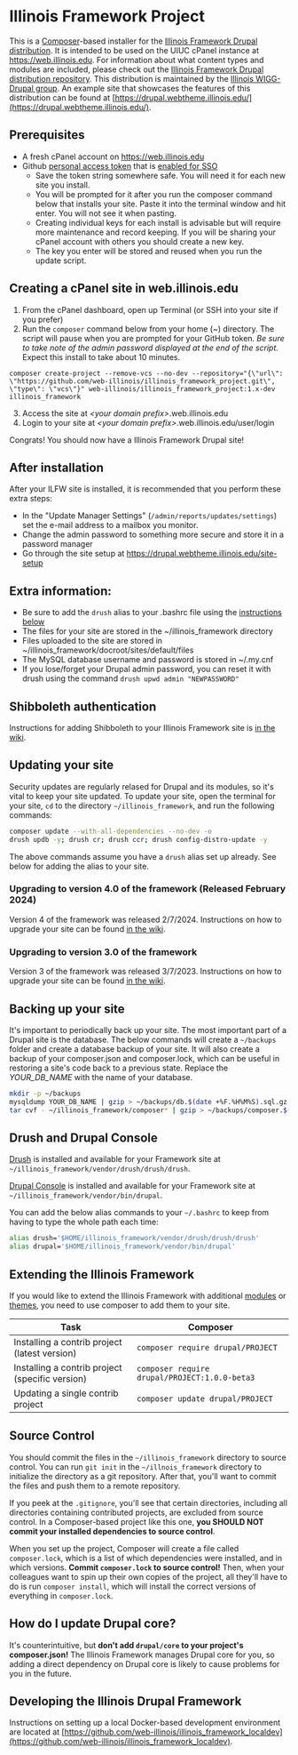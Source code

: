 # Illinois Framework Project

This is a [Composer](https://getcomposer.org/)-based installer for the [Illinois Framework Drupal distribution](https://github.com/web-illinois/illinois_framework_profile). It is intended to be used on the UIUC cPanel instance at https://web.illinois.edu. For information about what content types and modules are included, please check out the [Illinois Framework Drupal distribution repository](https://github.com/web-illinois/illinois_framework_profile). This distribution is maintained by the [Illinois WIGG-Drupal group](https://webtheme.illinois.edu/about/drupal/). An example site that showcases the features of this distribution can be found at [https://drupal.webtheme.illinois.edu/](https://drupal.webtheme.illinois.edu/).

## Prerequisites

* A fresh cPanel account on https://web.illinois.edu
* Github [personal access token](https://docs.github.com/en/github/authenticating-to-github/keeping-your-account-and-data-secure/creating-a-personal-access-token) that is [enabled for SSO](https://docs.github.com/en/github/authenticating-to-github/authenticating-with-saml-single-sign-on/authorizing-a-personal-access-token-for-use-with-saml-single-sign-on)
  * Save the token string somewhere safe.  You will need it for each new site you install.
  * You will be prompted for it after you run the composer command below that installs your site.  Paste it into the terminal window and hit enter.  You will not see it when pasting.
  * Creating individual keys for each install is advisable but will require more maintenance and record keeping.  If you will be sharing your cPanel account with others you should create a new key.
  * The key you enter will be stored and reused when you run the update script.

## Creating a cPanel site in web.illinois.edu

1. From the cPanel dashboard, open up Terminal (or SSH into your site if you prefer)
2. Run the `composer` command below from your home (~) directory.  The script will pause when you are prompted for your GitHub token.  _Be sure to take note of the admin password displayed at the end of the script._  Expect this install to take about 10 minutes.

```
composer create-project --remove-vcs --no-dev --repository="{\"url\": \"https://github.com/web-illinois/illinois_framework_project.git\", \"type\": \"vcs\"}" web-illinois/illinois_framework_project:1.x-dev illinois_framework
```

3. Access the site at _\<your domain prefix\>_.web.illinois.edu
4. Login to your site at _\<your domain prefix\>_.web.illinois.edu/user/login

Congrats! You should now have a Illinois Framework Drupal site!

## After installation

After your ILFW site is installed, it is recommended that you perform these extra steps:

* In the "Update Manager Settings" (`/admin/reports/updates/settings`) set the e-mail address to a mailbox you monitor.
* Change the admin password to something more secure and store it in a password manager
* Go through the site setup at https://drupal.webtheme.illinois.edu/site-setup

## Extra information:

* Be sure to add the `drush` alias to your .bashrc file using the [instructions below](#drush-and-drupal-console)
* The files for your site are stored in the ~/illinois_framework directory
* Files uploaded to the site are stored in ~/illinois_framework/docroot/sites/default/files
* The MySQL database username and password is stored in ~/.my.cnf
* If you lose/forget your Drupal admin password, you can reset it with drush using the command `drush upwd admin "NEWPASSWORD"`

## Shibboleth authentication
Instructions for adding Shibboleth to your Illinois Framework site is [in the wiki](https://github.com/web-illinois/illinois_framework_project/wiki/Setting-up-Shibboleth-authentication-within-your-Illinois-Framework-Drupal-site).

## Updating your site

Security updates are regularly relased for Drupal and its modules, so it's vital to keep your site updated. To update your site, open the terminal for your site, `cd` to the directory `~/illinois_framework`, and run the following commands:

```bash
composer update --with-all-dependencies --no-dev -o
drush updb -y; drush cr; drush ccr; drush config-distro-update -y
```

The above commands assume you have a `drush` alias set up already. See below for adding the alias to your site.

### Upgrading to version 4.0 of the framework (Released February 2024)

Version 4 of the framework was released 2/7/2024. Instructions on how to upgrade your site can be found [in the wiki](https://github.com/web-illinois/illinois_framework_project/wiki/Upgrading-your-site-to-version-4.0-from-3.2).

### Upgrading to version 3.0 of the framework

Version 3 of the framework was released 3/7/2023. Instructions on how to upgrade your site can be found [in the wiki](https://github.com/web-illinois/illinois_framework_project/wiki/Upgrading-your-site-to-version-3.0-from-2.4).

## Backing up your site

It's important to periodically back up your site. The most important part of a Drupal site is the database. The below commands will create a `~/backups` folder and create a database backup of your site. It will also create a backup of your composer.json and composer.lock, which can be useful in restoring a site's code back to a previous state. Replace the *YOUR_DB_NAME* with the name of your database.

```bash
mkdir -p ~/backups
mysqldump YOUR_DB_NAME | gzip > ~/backups/db.$(date +%F.%H%M%S).sql.gz
tar cvf - ~/illinois_framework/composer* | gzip > ~/backups/composer.$(date +%F.%H%M%S).tar.gz
```

## Drush and Drupal Console

[Drush](https://www.drush.org/) is installed and available for your Framework site at `~/illinois_framework/vendor/drush/drush/drush`.

[Drupal Console](https://drupalconsole.com/docs/en/about/what-is-the-drupal-console) is installed and available for your Framework site at `~/illinois_framework/vendor/bin/drupal`.

You can add the below alias commands to your `~/.bashrc` to keep from having to type the whole path each time:

```bash
alias drush='$HOME/illinois_framework/vendor/drush/drush/drush'
alias drupal='$HOME/illinois_framework/vendor/bin/drupal'
```

## Extending the Illinois Framework

If you would like to extend the Illinois Framework with additional [modules](https://www.drupal.org/project/project_module) or [themes](https://www.drupal.org/project/project_theme), you need to use composer to add them to your site.  

| Task                                            | Composer                                          |
|-------------------------------------------------|---------------------------------------------------|
| Installing a contrib project (latest version)   | ```composer require drupal/PROJECT```             |
| Installing a contrib project (specific version) | ```composer require drupal/PROJECT:1.0.0-beta3``` |
| Updating a single contrib project               | ```composer update drupal/PROJECT```              |

## Source Control
You should commit the files in the `~/illinois_framework` directory to source control. You can run `git init` in the `~/illnois_framework` directory to initialize the directory as a git repository. After that, you'll want to commit the files and push them to a remote repository.

If you peek at the ```.gitignore```, you'll see that certain directories, including all directories containing contributed projects, are excluded from source control. In a Composer-based project like this one, **you SHOULD NOT commit your installed dependencies to source control**.

When you set up the project, Composer will create a file called ```composer.lock```, which is a list of which dependencies were installed, and in which versions. **Commit ```composer.lock``` to source control!** Then, when your colleagues want to spin up their own copies of the project, all they'll have to do is run ```composer install```, which will install the correct versions of everything in ```composer.lock```.

## How do I update Drupal core?
It's counterintuitive, but **don't add `drupal/core` to your project's composer.json!** The Illinois Framework manages Drupal core for you, so adding a direct dependency on Drupal core is likely to cause problems for you in the future.

## Developing the Illinois Drupal Framework
Instructions on setting up a local Docker-based development environment are located at [https://github.com/web-illinois/illinois_framework_localdev](https://github.com/web-illinois/illinois_framework_localdev).
